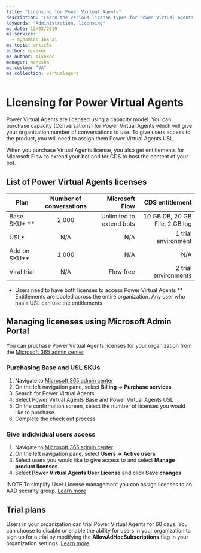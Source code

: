 ```yaml
---
title: "Licensing for Power Virtual Agents"
description: "Learn the various license types for Power Virtual Agents and learn how to manage access to Power Virtual Agents in your organization"
keywords: "Administration, licensing"
ms.date: 12/02/2019
ms.service:
  - dynamics-365-ai
ms.topic: article
author: mivakoc
ms.author: mivakoc
manager: mahesha
ms.custom: "VA"
ms.collection: virtualagent
---
```


# Licensing for Power Virtual Agents

Power Virtual Agents are licensed using a capacity model. You can purchase capacity (Conversations) for Power Virtual Agents which will give your organization  number of conversations to use. To give users access to the product, you will need to assign them Power Virtual Agents USL. 

When you purchase Virtual Agents license, you also get entitlements for Microsoft Flow to extend your bot and for CDS to host the content of your bot.

## List of Power Virtual Agents licenses

| Plan          | Number of conversations  | Microsoft Flow           | CDS entitlement                |
| ------------- |:------------------------:| ------------------------:| ------------------------------:|
| Base SKU* **  | 2,000                    | Unlimited to extend bots | 10 GB DB, 20 GB File, 2 GB log |
| USL*          | N/A                      |                      N/A |            1 trial environment |
| Add on SKU**  | 1,000                    |                      N/A |                            N/A |
| Viral trial   | N/A                      |                Flow free |           2 trial environments |

* Users need to have both licenses to access Power Virtual Agents
** Entitlements are pooled across the entire organization. Any user who has a USL can use the entitlements


## Managing liceneses using Microsoft Admin Portal
You can pruchase Power Virtual Agents licenses for your organization from the [Microsoft 365 admin center](https://admin.microsoft.com/admin/default.aspx)

### Purchasing Base and USL SKUs
1. Navigate to [Microsoft 365 admin center](https://admin.microsoft.com/admin/default.aspx)
2. On the left navigation pane, select **Billing -> Purchase services**
3. Search for Power Virtual Agents
4. Select Power Virtual Agents Base and Power Virtual Agents USL
5. On the confirmation screen, select the number of licenses you would like to purchase
6. Complete the check out process

### Give indidvidual users access
1. Navigate to [Microsoft 365 admin center](https://admin.microsoft.com/admin/default.aspx)
2. On the left navigation pane, select **Users -> Active users**
3. Select users you would like to give access to and select **Manage product licenses**
4. Select **Power Virtual Agents User License** and click **Save changes**

!NOTE To simplify User License management you can assign licenses to an AAD security group. [Learn more](https://docs.microsoft.com/en-us/azure/active-directory/users-groups-roles/licensing-groups-assign)

## Trial plans
Users in your organization can trial Power Virtual Agents for 60 days.
You can choose to disable or enable the ability for users in your organization to sign up for a trial by modifying the **AllowAdHocSubscriptions** flag in your organization settings. [Learn more](https://docs.microsoft.com/en-us/azure/active-directory/users-groups-roles/directory-self-service-signup). 
